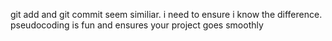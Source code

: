 git add and git commit seem similiar. i need to ensure i know the difference.
pseudocoding is fun and ensures your project goes smoothly
